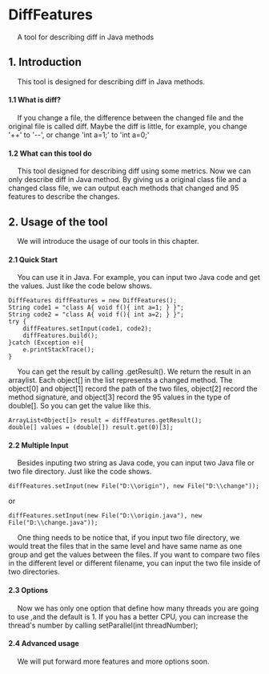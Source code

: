# DiffFeatures
&emsp; A tool for describing diff in Java methods

## 1. Introduction
&emsp; This tool is designed for describing diff in Java methods.  

#### 1.1 What is diff?
&emsp; If you change a file, the difference between the changed file and the original file is called diff. Maybe the diff is little, for example, you change '++' to '--', or change 'int a=1;' to 'int a=0;'  

#### 1.2 What can this tool do
&emsp; This tool designed for describing diff using some metrics. Now we can only describe diff in Java method. By giving us a original class file and a changed class file, we can output each methods that changed and 95 features to describe the changes.  

## 2. Usage of the tool
&emsp; We will introduce the usage of our tools in this chapter.

#### 2.1 Quick Start
&emsp; You can use it in Java. For example, you can input two Java code and get the values. Just like the code below shows.
```
DiffFeatures diffFeatures = new DiffFeatures();
String code1 = "class A{ void f(){ int a=1; } }";
String code2 = "class A{ void f(){ int a=2; } }";
try {
    diffFeatures.setInput(code1, code2);
    diffFeatures.build();
}catch (Exception e){
    e.printStackTrace();
}
```        
&emsp; You can get the result by calling .getResult(). We return the result in an arraylist. Each object[] in the list represents a changed method. The object[0] and object[1] record the path of the two files, object[2] record the method signature, and object[3] record the 95 values in the type of double[]. So you can get the value like this.
```
ArrayList<Object[]> result = diffFeatures.getResult();
double[] values = (double[]) result.get(0)[3];
```

#### 2.2 Multiple Input
&emsp; Besides inputing two string as Java code, you can input two Java file or two file directory. Just like the code shows.
```
diffFeatures.setInput(new File("D:\\origin"), new File("D:\\change"));
```
or
```
diffFeatures.setInput(new File("D:\\origin.java"), new File("D:\\change.java"));
```
&emsp; One thing needs to be notice that, if you input two file directory, we would treat the files that in the same level and have same name as one group and get the values between the files. If you want to compare two files in the different level or different filename, you can input the two file inside of two directories.

#### 2.3 Options
&emsp; Now we has only one option that define how many threads you are going to use ,and the default is 1. If you has a better CPU, you can increase the thread's number by calling setParallel(int threadNumber);

#### 2.4 Advanced usage
&emsp; We will put forward more features and more options soon.
